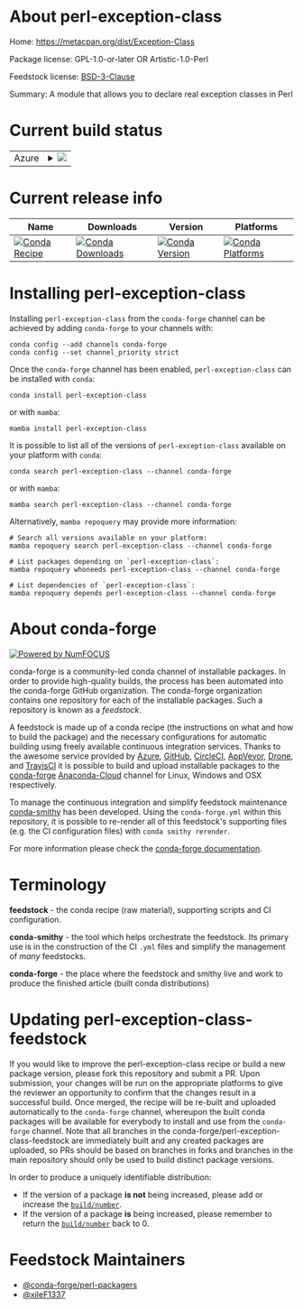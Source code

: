 About perl-exception-class
==========================

Home: https://metacpan.org/dist/Exception-Class

Package license: GPL-1.0-or-later OR Artistic-1.0-Perl

Feedstock license: [BSD-3-Clause](https://github.com/conda-forge/perl-exception-class-feedstock/blob/main/LICENSE.txt)

Summary: A module that allows you to declare real exception classes in Perl

Current build status
====================


<table>
    
  <tr>
    <td>Azure</td>
    <td>
      <details>
        <summary>
          <a href="https://dev.azure.com/conda-forge/feedstock-builds/_build/latest?definitionId=18098&branchName=main">
            <img src="https://dev.azure.com/conda-forge/feedstock-builds/_apis/build/status/perl-exception-class-feedstock?branchName=main">
          </a>
        </summary>
        <table>
          <thead><tr><th>Variant</th><th>Status</th></tr></thead>
          <tbody><tr>
              <td>linux_64</td>
              <td>
                <a href="https://dev.azure.com/conda-forge/feedstock-builds/_build/latest?definitionId=18098&branchName=main">
                  <img src="https://dev.azure.com/conda-forge/feedstock-builds/_apis/build/status/perl-exception-class-feedstock?branchName=main&jobName=linux&configuration=linux%20linux_64_" alt="variant">
                </a>
              </td>
            </tr><tr>
              <td>osx_64</td>
              <td>
                <a href="https://dev.azure.com/conda-forge/feedstock-builds/_build/latest?definitionId=18098&branchName=main">
                  <img src="https://dev.azure.com/conda-forge/feedstock-builds/_apis/build/status/perl-exception-class-feedstock?branchName=main&jobName=osx&configuration=osx%20osx_64_" alt="variant">
                </a>
              </td>
            </tr>
          </tbody>
        </table>
      </details>
    </td>
  </tr>
</table>

Current release info
====================

| Name | Downloads | Version | Platforms |
| --- | --- | --- | --- |
| [![Conda Recipe](https://img.shields.io/badge/recipe-perl--exception--class-green.svg)](https://anaconda.org/conda-forge/perl-exception-class) | [![Conda Downloads](https://img.shields.io/conda/dn/conda-forge/perl-exception-class.svg)](https://anaconda.org/conda-forge/perl-exception-class) | [![Conda Version](https://img.shields.io/conda/vn/conda-forge/perl-exception-class.svg)](https://anaconda.org/conda-forge/perl-exception-class) | [![Conda Platforms](https://img.shields.io/conda/pn/conda-forge/perl-exception-class.svg)](https://anaconda.org/conda-forge/perl-exception-class) |

Installing perl-exception-class
===============================

Installing `perl-exception-class` from the `conda-forge` channel can be achieved by adding `conda-forge` to your channels with:

```
conda config --add channels conda-forge
conda config --set channel_priority strict
```

Once the `conda-forge` channel has been enabled, `perl-exception-class` can be installed with `conda`:

```
conda install perl-exception-class
```

or with `mamba`:

```
mamba install perl-exception-class
```

It is possible to list all of the versions of `perl-exception-class` available on your platform with `conda`:

```
conda search perl-exception-class --channel conda-forge
```

or with `mamba`:

```
mamba search perl-exception-class --channel conda-forge
```

Alternatively, `mamba repoquery` may provide more information:

```
# Search all versions available on your platform:
mamba repoquery search perl-exception-class --channel conda-forge

# List packages depending on `perl-exception-class`:
mamba repoquery whoneeds perl-exception-class --channel conda-forge

# List dependencies of `perl-exception-class`:
mamba repoquery depends perl-exception-class --channel conda-forge
```


About conda-forge
=================

[![Powered by
NumFOCUS](https://img.shields.io/badge/powered%20by-NumFOCUS-orange.svg?style=flat&colorA=E1523D&colorB=007D8A)](https://numfocus.org)

conda-forge is a community-led conda channel of installable packages.
In order to provide high-quality builds, the process has been automated into the
conda-forge GitHub organization. The conda-forge organization contains one repository
for each of the installable packages. Such a repository is known as a *feedstock*.

A feedstock is made up of a conda recipe (the instructions on what and how to build
the package) and the necessary configurations for automatic building using freely
available continuous integration services. Thanks to the awesome service provided by
[Azure](https://azure.microsoft.com/en-us/services/devops/), [GitHub](https://github.com/),
[CircleCI](https://circleci.com/), [AppVeyor](https://www.appveyor.com/),
[Drone](https://cloud.drone.io/welcome), and [TravisCI](https://travis-ci.com/)
it is possible to build and upload installable packages to the
[conda-forge](https://anaconda.org/conda-forge) [Anaconda-Cloud](https://anaconda.org/)
channel for Linux, Windows and OSX respectively.

To manage the continuous integration and simplify feedstock maintenance
[conda-smithy](https://github.com/conda-forge/conda-smithy) has been developed.
Using the ``conda-forge.yml`` within this repository, it is possible to re-render all of
this feedstock's supporting files (e.g. the CI configuration files) with ``conda smithy rerender``.

For more information please check the [conda-forge documentation](https://conda-forge.org/docs/).

Terminology
===========

**feedstock** - the conda recipe (raw material), supporting scripts and CI configuration.

**conda-smithy** - the tool which helps orchestrate the feedstock.
                   Its primary use is in the construction of the CI ``.yml`` files
                   and simplify the management of *many* feedstocks.

**conda-forge** - the place where the feedstock and smithy live and work to
                  produce the finished article (built conda distributions)


Updating perl-exception-class-feedstock
=======================================

If you would like to improve the perl-exception-class recipe or build a new
package version, please fork this repository and submit a PR. Upon submission,
your changes will be run on the appropriate platforms to give the reviewer an
opportunity to confirm that the changes result in a successful build. Once
merged, the recipe will be re-built and uploaded automatically to the
`conda-forge` channel, whereupon the built conda packages will be available for
everybody to install and use from the `conda-forge` channel.
Note that all branches in the conda-forge/perl-exception-class-feedstock are
immediately built and any created packages are uploaded, so PRs should be based
on branches in forks and branches in the main repository should only be used to
build distinct package versions.

In order to produce a uniquely identifiable distribution:
 * If the version of a package **is not** being increased, please add or increase
   the [``build/number``](https://docs.conda.io/projects/conda-build/en/latest/resources/define-metadata.html#build-number-and-string).
 * If the version of a package **is** being increased, please remember to return
   the [``build/number``](https://docs.conda.io/projects/conda-build/en/latest/resources/define-metadata.html#build-number-and-string)
   back to 0.

Feedstock Maintainers
=====================

* [@conda-forge/perl-packagers](https://github.com/conda-forge/perl-packagers/)
* [@xileF1337](https://github.com/xileF1337/)

